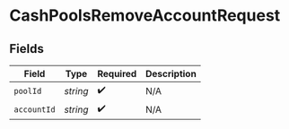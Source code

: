 # CashPoolsRemoveAccountRequest


## Fields

| Field              | Type               | Required           | Description        |
| ------------------ | ------------------ | ------------------ | ------------------ |
| `poolId`           | *string*           | :heavy_check_mark: | N/A                |
| `accountId`        | *string*           | :heavy_check_mark: | N/A                |